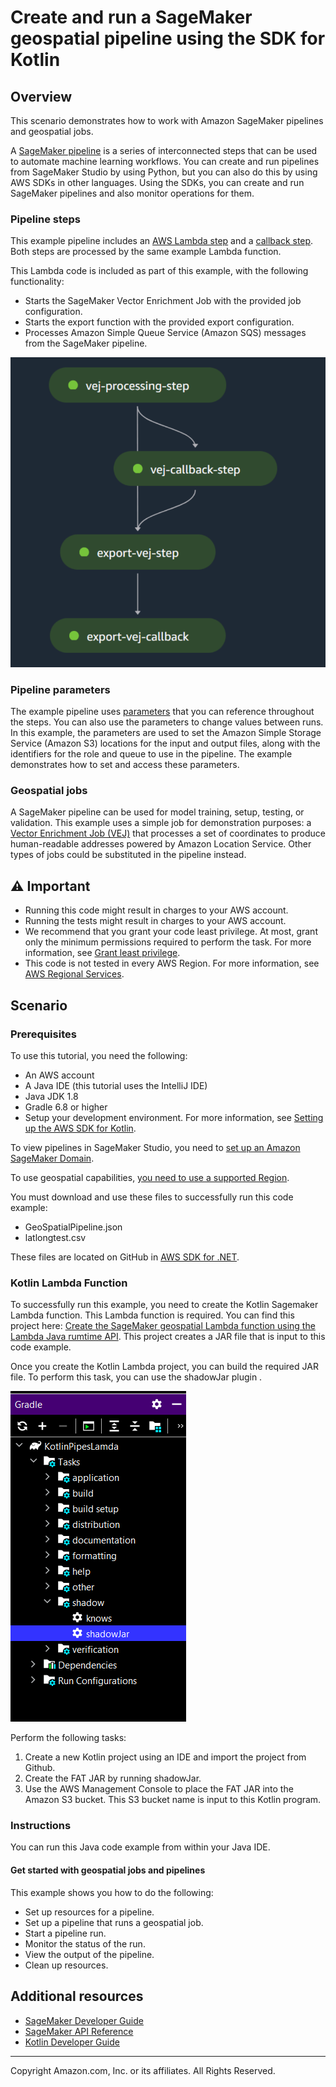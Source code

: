 # Create and run a SageMaker geospatial pipeline using the SDK for Kotlin

## Overview

This scenario demonstrates how to work with Amazon SageMaker pipelines and geospatial jobs.

A [SageMaker pipeline](https://docs.aws.amazon.com/sagemaker/latest/dg/pipelines.html) is a series of 
interconnected steps that can be used to automate machine learning workflows. You can create and run pipelines from SageMaker Studio by using Python, but you can also do this by using AWS SDKs in other
languages. Using the SDKs, you can create and run SageMaker pipelines and also monitor operations for them.

### Pipeline steps
This example pipeline includes an [AWS Lambda step](https://docs.aws.amazon.com/sagemaker/latest/dg/build-and-manage-steps.html#step-type-lambda) 
and a [callback step](https://docs.aws.amazon.com/sagemaker/latest/dg/build-and-manage-steps.html#step-type-callback). 
Both steps are processed by the same example Lambda function. 

This Lambda code is included as part of this example, with the following functionality:
- Starts the SageMaker Vector Enrichment Job with the provided job configuration.
- Starts the export function with the provided export configuration.
- Processes Amazon Simple Queue Service (Amazon SQS) messages from the SageMaker pipeline.  

![AWS Tracking Application](images/pipes.png)

### Pipeline parameters
The example pipeline uses [parameters](https://docs.aws.amazon.com/sagemaker/latest/dg/build-and-manage-parameters.html) that you can reference throughout the steps. You can also use the parameters to change
values between runs. In this example, the parameters are used to set the Amazon Simple Storage Service (Amazon S3)
locations for the input and output files, along with the identifiers for the role and queue to use in the pipeline. 
The example demonstrates how to set and access these parameters.

### Geospatial jobs
A SageMaker pipeline can be used for model training, setup, testing, or validation. This example uses a simple job
for demonstration purposes: a [Vector Enrichment Job (VEJ)](https://docs.aws.amazon.com/sagemaker/latest/dg/geospatial-vej.html) that processes a set of coordinates to produce human-readable 
addresses powered by Amazon Location Service. Other types of jobs could be substituted in the pipeline instead.

## ⚠ Important

* Running this code might result in charges to your AWS account.
* Running the tests might result in charges to your AWS account.
* We recommend that you grant your code least privilege. At most, grant only the minimum permissions required to perform the task. For more information, see [Grant least privilege](https://docs.aws.amazon.com/IAM/latest/UserGuide/best-practices.html#grant-least-privilege).
* This code is not tested in every AWS Region. For more information, see [AWS Regional Services](https://aws.amazon.com/about-aws/global-infrastructure/regional-product-services).

## Scenario

### Prerequisites

To use this tutorial, you need the following:

+ An AWS account
+ A Java IDE (this tutorial uses the IntelliJ IDE)
+ Java JDK 1.8
+ Gradle 6.8 or higher
+ Setup your development environment. For more information, see [Setting up the AWS SDK for Kotlin](https://docs.aws.amazon.com/sdk-for-kotlin/latest/developer-guide/setup.html).

To view pipelines in SageMaker Studio, you need to [set up an Amazon SageMaker Domain](https://docs.aws.amazon.com/sagemaker/latest/dg/gs-studio-onboard.html).

To use geospatial capabilities, [you need to use a supported Region](https://docs.aws.amazon.com/sagemaker/latest/dg/geospatial.html).

You must download and use these files to successfully run this code example:

+ GeoSpatialPipeline.json
+ latlongtest.csv

These files are located on GitHub in [AWS SDK for .NET](https://github.com/awsdocs/aws-doc-sdk-examples/tree/main/dotnetv3/SageMaker/Scenarios).

### Kotlin Lambda Function

To successfully run this example, you need to create the Kotlin Sagemaker Lambda function. This Lambda function is required. You can find this project here: [Create the SageMaker geospatial Lambda function using the Lambda Java rumtime API](https://github.com/awsdocs/aws-doc-sdk-examples/tree/main/javav2/usecases/workflow_sagemaker_lambda). This project creates a JAR file that is input to this code example.  

Once you create the Kotlin Lambda project, you can build the required JAR file. To perform this task, you can use the shadowJar plugin .

![AWS Tracking Application](images/shawdow.png)

Perform the following tasks:

1. Create a new Kotlin project using an IDE and import the project from Github. 
2. Create the FAT JAR by running shadowJar.
3. Use the AWS Management Console to place the FAT JAR into the Amazon S3 bucket. This S3 bucket name is input to this Kotlin program. 
 

### Instructions

You can run this Java code example from within your Java IDE.

#### Get started with geospatial jobs and pipelines

This example shows you how to do the following:

* Set up resources for a pipeline.
* Set up a pipeline that runs a geospatial job.
* Start a pipeline run.
* Monitor the status of the run.
* View the output of the pipeline.
* Clean up resources.

## Additional resources

* [SageMaker Developer Guide](https://docs.aws.amazon.com/sagemaker/latest/dg/whatis.html)
* [SageMaker API Reference](https://docs.aws.amazon.com/sagemaker/latest/APIReference/Welcome.html)
* [Kotlin Developer Guide](https://docs.aws.amazon.com/sdk-for-kotlin/latest/developer-guide/home.html)

---

Copyright Amazon.com, Inc. or its affiliates. All Rights Reserved.